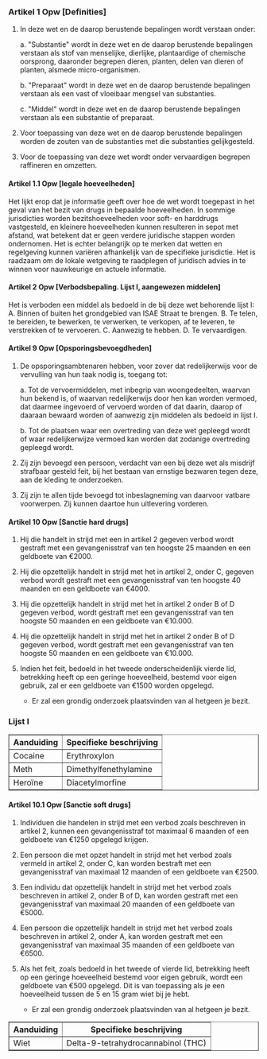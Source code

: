### Artikel 1 Opw [Definities]
1. In deze wet en de daarop berustende bepalingen wordt verstaan onder:

    a. "Substantie" wordt in deze wet en de daarop berustende bepalingen verstaan als stof van menselijke, dierlijke, plantaardige of chemische oorsprong, daaronder begrepen dieren, planten, delen van dieren of planten, alsmede micro-organismen.

    b. "Preparaat" wordt in deze wet en de daarop berustende bepalingen verstaan als een vast of vloeibaar mengsel van substanties.

    c. "Middel" wordt in deze wet en de daarop berustende bepalingen verstaan als een substantie of preparaat.

2. Voor toepassing van deze wet en de daarop berustende bepalingen worden de zouten van de substanties met die substanties gelijkgesteld.

3. Voor de toepassing van deze wet wordt onder vervaardigen begrepen raffineren en omzetten.

#### Artikel 1.1 Opw [legale hoeveelheden]
Het lijkt erop dat je informatie geeft over hoe de wet wordt toegepast in het geval van het bezit van drugs in bepaalde hoeveelheden. In sommige jurisdicties worden bezitshoeveelheden voor soft- en harddrugs vastgesteld, en kleinere hoeveelheden kunnen resulteren in sepot met afstand, wat betekent dat er geen verdere juridische stappen worden ondernomen. Het is echter belangrijk op te merken dat wetten en regelgeving kunnen variëren afhankelijk van de specifieke jurisdictie. Het is raadzaam om de lokale wetgeving te raadplegen of juridisch advies in te winnen voor nauwkeurige en actuele informatie.

#### Artikel 2 Opw [Verbodsbepaling. Lijst I, aangewezen middelen]
Het is verboden een middel als bedoeld in de bij deze wet behorende lijst I:
A. Binnen of buiten het grondgebied van ISAE Straat te brengen.
B. Te telen, te bereiden, te bewerken, te verwerken, te verkopen, af te leveren, te verstrekken of te vervoeren.
C. Aanwezig te hebben.
D. Te vervaardigen.

#### Artikel 9 Opw [Opsporingsbevoegdheden]
1. De opsporingsambtenaren hebben, voor zover dat redelijkerwijs voor de vervulling van hun taak nodig is, toegang tot:
    
    a. Tot de vervoermiddelen, met inbegrip van woongedeelten, waarvan hun bekend is, of waarvan redelijkerwijs door hen kan worden vermoed, dat daarmee ingevoerd of vervoerd worden of dat daarin, daarop of daaraan bewaard worden of aanwezig zijn middelen als bedoeld in lijst I.

    b. Tot de plaatsen waar een overtreding van deze wet gepleegd wordt of waar redelijkerwijze vermoed kan worden dat zodanige overtreding gepleegd wordt.

2. Zij zijn bevoegd een persoon, verdacht van een bij deze wet als misdrijf strafbaar gesteld feit, bij het bestaan van ernstige bezwaren tegen deze, aan de kleding te onderzoeken.

3. Zij zijn te allen tijde bevoegd tot inbeslagneming van daarvoor vatbare voorwerpen. Zij kunnen daartoe hun uitlevering vorderen.

#### Artikel 10 Opw [Sanctie hard drugs]
1. Hij die handelt in strijd met een in artikel 2 gegeven verbod wordt gestraft met een gevangenisstraf van ten hoogste 25 maanden en een geldboete van €2000.
2. Hij die opzettelijk handelt in strijd met het in artikel 2, onder C, gegeven verbod wordt gestraft met een gevangenisstraf van ten hoogste 40 maanden en een geldboete van €4000.
3. Hij die opzettelijk handelt in strijd met het in artikel 2 onder B of D gegeven verbod, wordt gestraft met een gevangenisstraf van ten hoogste 50 maanden en een geldboete van €10.000.
4. Hij die opzettelijk handelt in strijd met het in artikel 2 onder B of D gegeven verbod, wordt gestraft met een gevangenisstraf van ten hoogste 50 maanden en een geldboete van €10.000.
5. Indien het feit, bedoeld in het tweede onderscheidenlijk vierde lid, betrekking heeft op een geringe hoeveelheid, bestemd voor eigen gebruik, zal er een geldboete van €1500 worden opgelegd.

    - Er zal een grondig onderzoek plaatsvinden van al hetgeen je bezit.

### Lijst I
<table border="1">
    <thead>
        <tr>
            <th>Aanduiding</th>
            <th>Specifieke beschrijving</th>
        </tr>
    </thead>
    <tbody>
        <tr>
            <td>Cocaine</td>
            <td>Erythroxylon</td>
        </tr>
            <tr>
            <td>Meth</td>
            <td>Dimethylfenethylamine</td>
        </tr>
            <tr>
            <td>Heroïne</td>
            <td>Diacetylmorfine</td>
        </tr>
</table>

#### Artikel 10.1 Opw [Sanctie soft drugs]
1. Individuen die handelen in strijd met een verbod zoals beschreven in artikel 2, kunnen een gevangenisstraf tot maximaal 6 maanden of een geldboete van €1250 opgelegd krijgen.
2. Een persoon die met opzet handelt in strijd met het verbod zoals vermeld in artikel 2, onder C, kan worden bestraft met een gevangenisstraf van maximaal 12 maanden of een geldboete van €2500.
3. Een individu dat opzettelijk handelt in strijd met het verbod zoals beschreven in artikel 2, onder B of D, kan worden gestraft met een gevangenisstraf van maximaal 20 maanden of een geldboete van €5000.
4. Een persoon die opzettelijk handelt in strijd met het verbod zoals beschreven in artikel 2, onder A, kan worden gestraft met een gevangenisstraf van maximaal 35 maanden of een geldboete van €6500.
5. Als het feit, zoals bedoeld in het tweede of vierde lid, betrekking heeft op een geringe hoeveelheid bestemd voor eigen gebruik, wordt een geldboete van €500 opgelegd. Dit is van toepassing als je een hoeveelheid tussen de 5 en 15 gram wiet bij je hebt.

    - Er zal een grondig onderzoek plaatsvinden van al hetgeen je bezit.

<table border="1">
    <thead>
        <tr>
            <th>Aanduiding</th>
            <th>Specifieke beschrijving</th>
        </tr>
    </thead>
        <tr>
            <td>Wiet</td>
            <td>Delta-9-tetrahydrocannabinol (THC)</td>
        </tr>
    </table>
